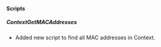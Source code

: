 
#### Scripts
##### ContextGetMACAddresses
- Added new script to find all MAC addresses in Context.
